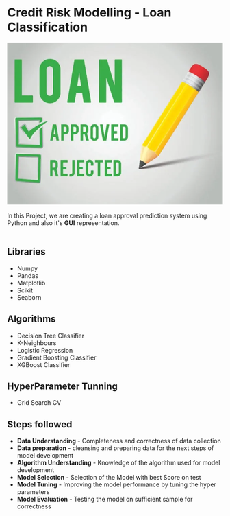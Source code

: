 # Credit Risk Modelling - Loan Classification

![alt text](0_t1-KWImAActqe79N.webp)

In this Project, we are creating a loan approval prediction system using Python and also it's **GUI** representation.
<br> <br>

## Libraries
- Numpy
- Pandas
- Matplotlib
- Scikit
- Seaborn
  

## Algorithms
-  Decision Tree Classifier
-  K-Neighbours
-  Logistic Regression
-  Gradient Boosting Classifier
-  XGBoost Classifier

## HyperParameter Tunning
-  Grid Search CV

## Steps followed

- **Data Understanding** - Completeness and correctness of data collection <br>
- **Data preparation** - cleansing and preparing data for the next steps of model development <br>
- **Algorithm Understanding** - Knowledge of the algorithm used for model development <br>
- **Model Selection** - Selection of the Model with best Score on test <br>
- **Model Tuning** - Improving the model performance by tuning the hyper parameters <br>
- **Model Evaluation** - Testing the model on sufficient sample for correctness <br>

